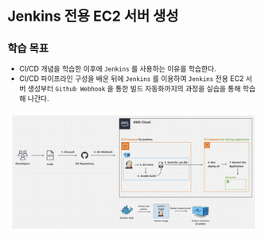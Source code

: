 # Jenkins 전용 EC2 서버 생성

## 학습 목표

- CI/CD 개념을 학습한 이후에 `Jenkins` 를 사용하는 이유를 학습한다.
- CI/CD 파이프라인 구성을 배운 뒤에 `Jenkins` 를 이용하여 `Jenkins` 전용 EC2 서버 생성부터 `Github Webhook` 을 통한 빌드 자동화까지의 과정을 실습을 통해 학습해 나간다.

![](/img/jenkins-pipeline.png)
